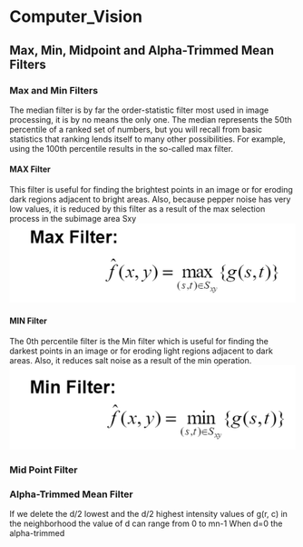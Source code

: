 <h1> Computer_Vision </h1>

<h2> Max, Min, Midpoint and Alpha-Trimmed Mean Filters </h2>

<h3> Max and Min Filters </h3>
  The median filter is by far the order-statistic filter most used in image processing, it is by no means the only one. The median represents the 50th percentile of a ranked set of numbers, but you will recall from basic statistics that ranking lends itself to many other possibilities. For example, using the 100th percentile results in the so-called max filter.

   <h4> MAX Filter </h4>
        This filter is useful for finding the brightest points in an image or for eroding dark regions adjacent to bright areas. Also, because pepper noise has very low values, it   is reduced by this filter as a result of the max selection process in the subimage area Sxy
<img src="https://github.com/DSaikrishnareddy/Computer_Vision/blob/main/Max_filter.PNG" >
  
  <h4> MIN Filter </h4>
        The 0th percentile filter is the Min filter which is useful for finding the darkest points in an image or for eroding light regions adjacent to dark areas. Also, it reduces  salt noise as a result of the min operation.
<img src="https://github.com/DSaikrishnareddy/Computer_Vision/blob/main/Min_filter.PNG" >

<h3> Mid Point Filter </h3>



<h3> Alpha-Trimmed Mean Filter </h3>
    If we delete the d/2 lowest and the d/2 highest intensity values of g(r, c) in the neighborhood the value of d can range from 0 to mn-1 When d=0 the alpha-trimmed
  

